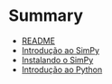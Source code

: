 # Summary

* [README](README.md)
* [Introdução ao SimPy](introducao_ao_simpy.md)
* [Instalando o SimPy](instalando_o_simpy.md)
* [Introdução ao Python](introducao_ao_python.md)

